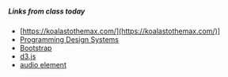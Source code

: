 ##### Links from class today

* [https://koalastothemax.com/](https://koalastothemax.com/)]
* [Programming Design Systems](https://programmingdesignsystems.com/)
* [Bootstrap](https://getbootstrap.com/docs/5.1/getting-started/introduction/)
* [d3.js](https://d3js.org/)
* [audio element](https://developer.mozilla.org/en-US/docs/Web/HTML/Element/audio)